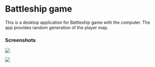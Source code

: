 # Battleship game

This is a desktop application for Battleship game with the computer. The app provides random generation of the player map.

### Screenshots
![](https://i.postimg.cc/Jn2b1x4Q/creating-Board.png)

![](https://i.postimg.cc/T36HMds3/game.png)
